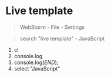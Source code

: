 # Live template

> WebStorm - File - Settings

> search "live template" - JavaScript

1. cl
2. console.log
3. console.log($END$);
4. select "JavaScript"